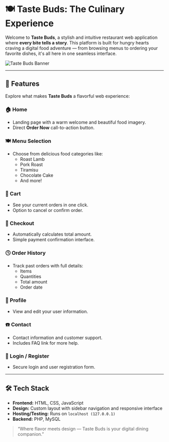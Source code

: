 # 🍽️ Taste Buds: The Culinary Experience

Welcome to **Taste Buds**, a stylish and intuitive restaurant web application where **every bite tells a story**. This platform is built for hungry hearts craving a digital food adventure — from browsing menus to ordering your favorite dishes, it's all here in one seamless interface.

![Taste Buds Banner](https://via.placeholder.com/800x300) <!-- Optional: Add a banner image -->

---

## 📌 Features

Explore what makes **Taste Buds** a flavorful web experience:

### 🏠 Home
- Landing page with a warm welcome and beautiful food imagery.
- Direct **Order Now** call-to-action button.

### 🍽️ Menu Selection
- Choose from delicious food categories like:
  - Roast Lamb
  - Pork Roast
  - Tiramisu
  - Chocolate Cake
  - And more!

### 🛒 Cart
- See your current orders in one click.
- Option to cancel or confirm order.

### 💸 Checkout
- Automatically calculates total amount.
- Simple payment confirmation interface.

### 🕓 Order History
- Track past orders with full details:
  - Items
  - Quantities
  - Total amount
  - Order date

### 👤 Profile
- View and edit your user information.

### ☎️ Contact
- Contact information and customer support.
- Includes FAQ link for more help.

### 🔐 Login / Register
- Secure login and user registration form.

---

## 🛠️ Tech Stack

- **Frontend:** HTML, CSS, JavaScript
- **Design:** Custom layout with sidebar navigation and responsive interface
- **Hosting/Testing:** Runs on `localhost (127.0.0.1)`
- **Backend:** PHP, MySQL


> “Where flavor meets design — Taste Buds is your digital dining companion.”


